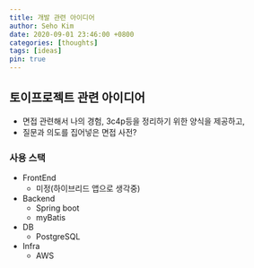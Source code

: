 ```yaml
---
title: 개발 관련 아이디어
author: Seho Kim
date: 2020-09-01 23:46:00 +0800
categories: [thoughts]
tags: [ideas]
pin: true
---
```


## **토이프로젝트 관련 아이디어**
* 면접 관련해서 나의 경험, 3c4p등을 정리하기 위한 양식을 제공하고,
* 질문과 의도를 집어넣은 면접 사전?

### **사용 스택**
* FrontEnd
  * 미정(하이브리드 앱으로 생각중)
* Backend
  * Spring boot
  * myBatis
* DB
  * PostgreSQL
* Infra
  * AWS
